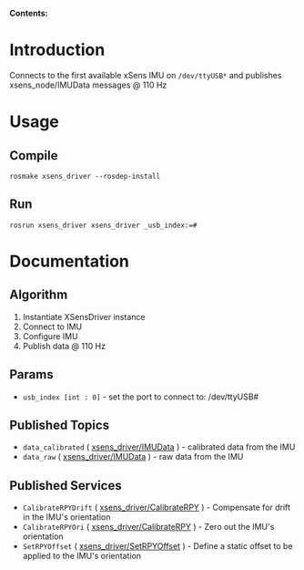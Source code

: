 **Contents:**


# Introduction #

Connects to the first available xSens IMU on `/dev/ttyUSB*` and publishes xsens\_node/IMUData messages @ 110 Hz

# Usage #

## Compile ##

```
rosmake xsens_driver --rosdep-install
```

## Run ##

```
rosrun xsens_driver xsens_driver _usb_index:=#
```

# Documentation #
## Algorithm ##
  1. Instantiate XSensDriver instance
  1. Connect to IMU
  1. Configure IMU
  1. Publish data @ 110 Hz

## Params ##
  * `usb_index [int : 0]` - set the port to connect to: /dev/ttyUSB#

## Published Topics ##
  * `data_calibrated` ( [xsens\_driver/IMUData](http://code.google.com/p/seabee3-ros-pkg/source/browse/trunk/xsens_driver/msg/IMUData.msg) ) - calibrated data from the IMU
  * `data_raw` ( [xsens\_driver/IMUData](http://code.google.com/p/seabee3-ros-pkg/source/browse/trunk/xsens_driver/msg/IMUData.msg) ) - raw data from the IMU

## Published Services ##
  * `CalibrateRPYDrift` ( [xsens\_driver/CalibrateRPY](http://code.google.com/p/seabee3-ros-pkg/source/browse/trunk/xsens_driver/srv/CalibrateRPY.srv) ) - Compensate for drift in the IMU's orientation
  * `CalibrateRPYOri` ( [xsens\_driver/CalibrateRPY](http://code.google.com/p/seabee3-ros-pkg/source/browse/trunk/xsens_driver/srv/CalibrateRPY.srv) ) - Zero out the IMU's orientation
  * `SetRPYOffset` ( [xsens\_driver/SetRPYOffset](http://code.google.com/p/seabee3-ros-pkg/source/browse/trunk/xsens_driver/srv/SetRPYOffset.srv) ) - Define a static offset to be applied to the IMU's orientation